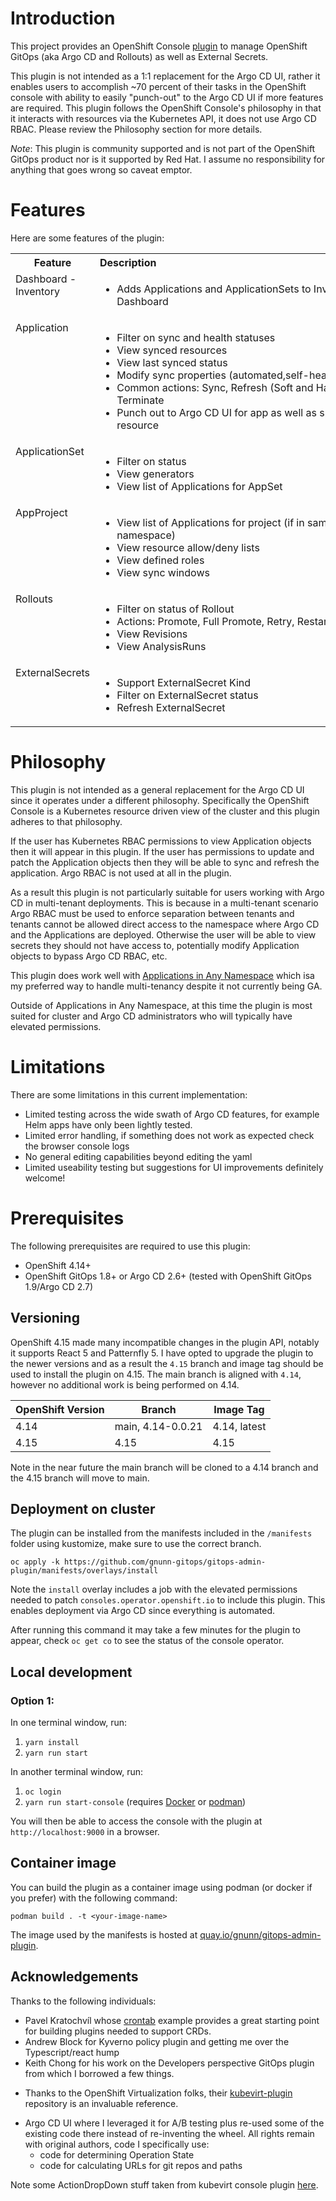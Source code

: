 # Introduction

This project provides an OpenShift Console [plugin](https://docs.openshift.com/container-platform/4.13/web_console/dynamic-plugin/overview-dynamic-plugin.html)
to manage OpenShift GitOps (aka Argo CD and Rollouts) as well as External Secrets.

This plugin is not intended as a 1:1 replacement for the Argo CD UI, rather it enables users to accomplish ~70 percent of their tasks in the OpenShift
console with ability to easily "punch-out" to the Argo CD UI if more features are required. This plugin follows the OpenShift Console's philosophy
in that it interacts with resources via the Kubernetes API, it does not use Argo CD RBAC. Please review the Philosophy section for more details.

*Note*: This plugin is community supported and is not part of the OpenShift GitOps product nor is it supported by Red Hat. I assume
no responsibility for anything that goes wrong so caveat emptor.

# Features

Here are some features of the plugin:

<table>
    <tr>
      <th >Feature</th>
      <th >Description&nbsp;&nbsp;&nbsp;&nbsp;&nbsp;&nbsp;&nbsp;&nbsp;&nbsp;&nbsp;&nbsp;&nbsp;&nbsp;&nbsp;&nbsp;&nbsp;&nbsp;&nbsp;&nbsp;&nbsp;&nbsp;&nbsp;&nbsp;&nbsp;&nbsp;&nbsp;&nbsp;&nbsp;&nbsp;&nbsp;&nbsp;&nbsp;&nbsp;&nbsp;&nbsp;&nbsp;&nbsp;&nbsp;&nbsp;&nbsp;&nbsp;&nbsp;&nbsp;&nbsp;&nbsp;&nbsp;&nbsp;&nbsp;&nbsp;&nbsp;&nbsp;&nbsp;&nbsp;&nbsp;&nbsp;&nbsp;&nbsp;&nbsp;&nbsp;&nbsp;&nbsp;&nbsp;&nbsp;&nbsp;&nbsp;&nbsp;&nbsp;&nbsp;&nbsp;&nbsp;&nbsp;&nbsp;&nbsp;&nbsp;&nbsp;&nbsp;&nbsp;&nbsp;&nbsp;&nbsp;&nbsp;&nbsp;&nbsp;&nbsp;&nbsp;&nbsp;&nbsp;&nbsp;</th>
      <th >Screenshots</th>
    </tr>
    <tr>
      <td valign="top">Dashboard - Inventory</td>
      <td valign="top">
        <ul>
            <li>Adds Applications and ApplicationSets to Inventory Dashboard</li>
        </ul>
      </td>
      <td>
        <a target="_blank" href="https://raw.githubusercontent.com/gnunn-gitops/gitops-admin-plugin/main/docs/img/dashboard-inventory.png">
          <img src="https://raw.githubusercontent.com/gnunn-gitops/gitops-admin-plugin/main/docs/img/dashboard-inventory.png"/>
        </a>
      </td>
    </tr>
    <tr>
      <td valign="top">Application</td>
      <td valign="top">
        <ul>
            <li>Filter on sync and health statuses</li>
            <li>View synced resources</li>
            <li>View last synced status</li>
            <li>Modify sync properties (automated,self-heal, prune)</li>
            <li>Common actions: Sync, Refresh (Soft and Hard), Terminate</li>
            <li>Punch out to Argo CD UI for app as well as specific resource</li>
        </ul>
      </td>
      <td >
        <a target="_blank" href="https://raw.githubusercontent.com/gnunn-gitops/gitops-admin-plugin/main/docs/img/apps-list.png">
          <img src="https://raw.githubusercontent.com/gnunn-gitops/gitops-admin-plugin/main/docs/img/apps-list.png"/>
        </a>
        <a target="_blank" href="https://raw.githubusercontent.com/gnunn-gitops/gitops-admin-plugin/main/docs/img/apps-details.png">
            <img src="https://raw.githubusercontent.com/gnunn-gitops/gitops-admin-plugin/main/docs/img/apps-details.png">
        </a>
      </td>
    </tr>
    <tr>
      <td valign="top">ApplicationSet</td>
      <td valign="top">
        <ul>
            <li>Filter on status</li>
            <li>View generators</li>
            <li>View list of Applications for AppSet</li>
        </ul>
      </td>
      <td >
        <a target="_blank" href="https://raw.githubusercontent.com/gnunn-gitops/gitops-admin-plugin/main/docs/img/appset-list.png">
          <img src="https://raw.githubusercontent.com/gnunn-gitops/gitops-admin-plugin/main/docs/img/appset-list.png"/>
        </a>
        <a target="_blank" href="https://raw.githubusercontent.com/gnunn-gitops/gitops-admin-plugin/main/docs/img/appset-details.png">
            <img src="https://raw.githubusercontent.com/gnunn-gitops/gitops-admin-plugin/main/docs/img/appset-details.png">
        </a>
      </td>
    </tr>
    <tr>
      <td valign="top">AppProject</td>
      <td valign="top">
        <ul>
            <li>View list of Applications for project (if in same namespace)</li>
            <li>View resource allow/deny lists</li>
            <li>View defined roles</li>
            <li>View sync windows</li>
        </ul>
      </td>
      <td >
        <a target="_blank" href="https://raw.githubusercontent.com/gnunn-gitops/gitops-admin-plugin/main/docs/img/projects-list.png">
          <img src="https://raw.githubusercontent.com/gnunn-gitops/gitops-admin-plugin/main/docs/img/appset-list.png"/>
        </a>
        <a target="_blank" href="https://raw.githubusercontent.com/gnunn-gitops/gitops-admin-plugin/main/docs/img/projects-details.png">
            <img src="https://raw.githubusercontent.com/gnunn-gitops/gitops-admin-plugin/main/docs/img/appset-details.png">
        </a>
      </td>
    </tr>
    <tr>
      <td valign="top">Rollouts</td>
      <td valign="top">
        <ul>
            <li>Filter on status of Rollout</li>
            <li>Actions: Promote, Full Promote, Retry, Restart, Abort</li>
            <li>View Revisions</li>
            <li>View AnalysisRuns</li>
        </ul>
      </td>
      <td >
        <a target="_blank" href="https://raw.githubusercontent.com/gnunn-gitops/gitops-admin-plugin/main/docs/img/rollouts-list.png">
          <img src="https://raw.githubusercontent.com/gnunn-gitops/gitops-admin-plugin/main/docs/img/appset-list.png"/>
        </a>
        <a target="_blank" href="https://raw.githubusercontent.com/gnunn-gitops/gitops-admin-plugin/main/docs/img/rollouts-details.png">
            <img src="https://raw.githubusercontent.com/gnunn-gitops/gitops-admin-plugin/main/docs/img/appset-details.png">
        </a>
        <a target="_blank" href="https://raw.githubusercontent.com/gnunn-gitops/gitops-admin-plugin/main/docs/img/rollouts-revisions.png">
            <img src="https://raw.githubusercontent.com/gnunn-gitops/gitops-admin-plugin/main/docs/img/rollouts-revisions.png">
        </a>
      </td>
    </tr>
    <tr>
      <td valign="top">ExternalSecrets</td>
      <td valign="top">
        <ul>
            <li>Support ExternalSecret Kind</li>
            <li>Filter on ExternalSecret status</li>
            <li>Refresh ExternalSecret</li>
        </ul>
      </td>
      <td >
        <a target="_blank" href="https://raw.githubusercontent.com/gnunn-gitops/gitops-admin-plugin/main/docs/img/externalsecrets-list.png">
          <img src="https://raw.githubusercontent.com/gnunn-gitops/gitops-admin-plugin/main/docs/img/appset-list.png"/>
        </a>
        <a target="_blank" href="https://raw.githubusercontent.com/gnunn-gitops/gitops-admin-plugin/main/docs/img/externalsecrets-details.png">
            <img src="https://raw.githubusercontent.com/gnunn-gitops/gitops-admin-plugin/main/docs/img/appset-details.png">
        </a>
      </td>
    </tr>
</table>

# Philosophy

This plugin is not intended as a general replacement for the Argo CD UI since it operates under a different philosophy. Specifically the OpenShift Console is a Kubernetes resource driven view of the cluster and this plugin adheres to that philosophy.

If the user has Kubernetes RBAC permissions to view Application objects then it will appear in this plugin. If the user has permissions to update and patch the Application objects then they will be able to sync and refresh the application. Argo RBAC is not used at all in the plugin.

As a result this plugin is not particularly suitable for users working with Argo CD in multi-tenant deployments. This is because in a multi-tenant scenario Argo RBAC must be used to enforce separation between tenants and tenants cannot be allowed direct access to the namespace where Argo CD and the Applications are deployed. Otherwise the user will be able to view secrets they should not have access to, potentially modify Application objects to bypass Argo CD RBAC, etc.

This plugin does work well with [Applications in Any Namespace](https://argo-cd.readthedocs.io/en/stable/operator-manual/app-any-namespace) which isa my preferred way to handle multi-tenancy despite it not currently being GA.

Outside of Applications in Any Namespace, at this time the plugin is most suited for cluster and Argo CD administrators who will typically have elevated permissions.

# Limitations

There are some limitations in this current implementation:

- Limited testing across the wide swath of Argo CD features, for example Helm apps have only been lightly tested.
- Limited error handling, if something does not work as expected check the browser console logs
- No general editing capabilities beyond editing the yaml
- Limited useability testing but suggestions for UI improvements definitely welcome!

# Prerequisites

The following prerequisites are required to use this plugin:

* OpenShift 4.14+
* OpenShift GitOps 1.8+ or Argo CD 2.6+ (tested with OpenShift GitOps 1.9/Argo CD 2.7)

## Versioning

OpenShift 4.15 made many incompatible changes in the plugin API, notably it supports React 5 and Patternfly 5. I have opted to upgrade the plugin to the newer versions and as a result the `4.15` branch and
image tag should be used to install the plugin on 4.15. The main branch is aligned with `4.14`, however no additional work is being performed on 4.14.

| OpenShift Version  | Branch      | Image Tag        |
| ------------- | -------------      | -------------- |
| 4.14  | main, 4.14-0.0.21  | 4.14, latest |
| 4.15  | 4.15  | 4.15 |

Note in the near future the main branch will be cloned to a 4.14 branch and the 4.15 branch will move to main.

## Deployment on cluster

The plugin can be installed from the manifests included in the `/manifests` folder using kustomize, make sure to use the correct branch.

```
oc apply -k https://github.com/gnunn-gitops/gitops-admin-plugin/manifests/overlays/install
```

Note the `install` overlay includes a job with the elevated permissions needed to patch `consoles.operator.openshift.io` to include this plugin. This enables deployment via Argo CD since everything is automated.

After running this command it may take a few minutes for the plugin to appear, check `oc get co` to see the status of the console operator.

## Local development

### Option 1:
In one terminal window, run:

1. `yarn install`
2. `yarn run start`

In another terminal window, run:

1. `oc login`
2. `yarn run start-console` (requires [Docker](https://www.docker.com) or [podman](https://podman.io))

You will then be able to access the console with the plugin at `http://localhost:9000` in a browser.

## Container image

You can build the plugin as a container image using podman (or docker if you prefer) with the following command:

```
podman build . -t <your-image-name>
```

The image used by the manifests is hosted at [quay.io/gnunn/gitops-admin-plugin](quay.io/gnunn/gitops-admin-plugin).

## Acknowledgements

Thanks to the following individuals:

* Pavel Kratochvíl whose [crontab](https://github.com/raspbeep/crontab-plugin/tree/initial-branch) example provides a great starting point for building plugins needed to support CRDs.
* Andrew Block for Kyverno policy plugin and getting me over the Typescript/react hump
* Keith Chong for his work on the Developers perspective GitOps plugin from which I borrowed a few things.
- Thanks to the OpenShift Virtualization folks, their [kubevirt-plugin](https://github.com/kubevirt-ui/kubevirt-plugin) repository is an invaluable reference.
* Argo CD UI where I leveraged it for A/B testing plus re-used some of the existing code there instead of re-inventing the wheel. All rights remain with original authors, code I specifically use:
  - code for determining Operation State
  - code for calculating URLs for git repos and paths


Note some ActionDropDown stuff taken from kubevirt console plugin [here](https://github.com/kubevirt-ui/kubevirt-plugin/blob/main/src/utils/components/ActionsDropdown/ActionsDropdown.tsx).
